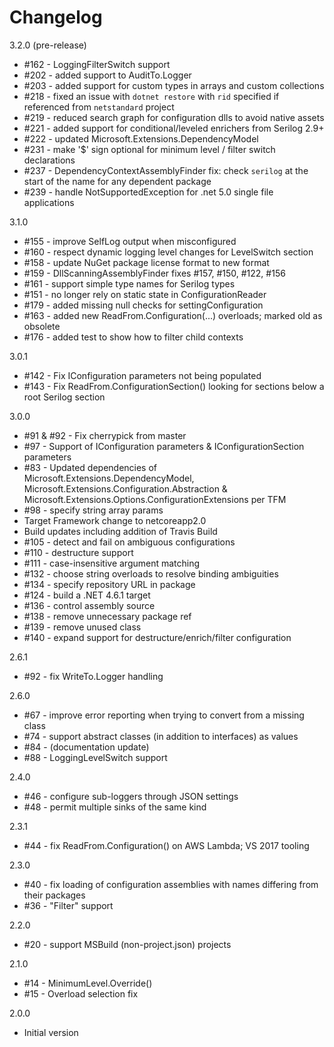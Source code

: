 # Changelog

3.2.0 (pre-release)

* #162 - LoggingFilterSwitch support
* #202 - added support to AuditTo.Logger
* #203 - added support for custom types in arrays and custom collections
* #218 - fixed an issue with `dotnet restore` with `rid` specified if referenced from `netstandard` project
* #219 - reduced search graph for configuration dlls to avoid native assets
* #221 - added support for conditional/leveled enrichers from Serilog 2.9+
* #222 - updated Microsoft.Extensions.DependencyModel
* #231 - make '$' sign optional for minimum level / filter switch declarations
* #237 - DependencyContextAssemblyFinder fix: check `serilog` at the start of the name for any dependent package
* #239 - handle NotSupportedException for .net 5.0 single file applications

3.1.0

* #155 - improve SelfLog output when misconfigured
* #160 - respect dynamic logging level changes for LevelSwitch section
* #158 - update NuGet package license format to new format
* #159 - DllScanningAssemblyFinder fixes #157, #150, #122, #156
* #161 - support simple type names for Serilog types
* #151 - no longer rely on static state in ConfigurationReader
* #179 - added missing null checks for settingConfiguration
* #163 - added new ReadFrom.Configuration(...) overloads; marked old as obsolete
* #176 - added test to show how to filter child contexts

3.0.1

* #142 - Fix IConfiguration parameters not being populated
* #143 - Fix ReadFrom.ConfigurationSection() looking for sections below a root Serilog section

3.0.0

* #91 & #92 - Fix cherrypick from master
* #97 - Support of IConfiguration parameters & IConfigurationSection parameters
* #83 - Updated dependencies of Microsoft.Extensions.DependencyModel,
   Microsoft.Extensions.Configuration.Abstraction & Microsoft.Extensions.Options.ConfigurationExtensions per TFM
* #98 - specify string array params
* Target Framework change to netcoreapp2.0
* Build updates including addition of Travis Build
* #105 - detect and fail on ambiguous configurations
* #110 - destructure support
* #111 - case-insensitive argument matching
* #132 - choose string overloads to resolve binding ambiguities
* #134 - specify repository URL in package
* #124 - build a .NET 4.6.1 target
* #136 - control assembly source
* #138 - remove unnecessary package ref
* #139 - remove unused class
* #140 - expand support for destructure/enrich/filter configuration

2.6.1

* #92 - fix WriteTo.Logger handling

2.6.0

* #67 - improve error reporting when trying to convert from a missing class
* #74 - support abstract classes (in addition to interfaces) as values
* #84 - (documentation update)
* #88 - LoggingLevelSwitch support

2.4.0

* #46 - configure sub-loggers through JSON settings
* #48 - permit multiple sinks of the same kind

2.3.1

* #44 - fix ReadFrom.Configuration() on AWS Lambda; VS 2017 tooling

2.3.0

* #40 - fix loading of configuration assemblies with names differing from their packages
* #36 - "Filter" support

2.2.0

* #20 - support MSBuild (non-project.json) projects

2.1.0

* #14 - MinimumLevel.Override()
* #15 - Overload selection fix

2.0.0

* Initial version
